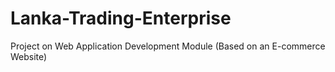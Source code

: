 # Lanka-Trading-Enterprise
Project on Web Application Development Module (Based on an E-commerce Website)
